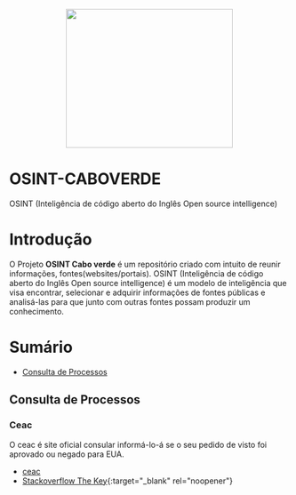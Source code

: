 <p align="center">
<img src=https://user-images.githubusercontent.com/7120422/193465689-a2b8ac6d-4742-4bc2-9e5b-d82abbaca8d4.png width="300" height="250" />

</p>


# OSINT-CABOVERDE
OSINT (Inteligência de código aberto do Inglês Open source intelligence)


# Introdução
O Projeto **OSINT Cabo verde** é um repositório criado com intuito de reunir informações, fontes(websites/portais). 
OSINT (Inteligência de código aberto do Inglês Open source intelligence) é um modelo de inteligência que visa encontrar, selecionar e adquirir informações de fontes públicas e analisá-las para que junto com outras fontes possam produzir um conhecimento.

# Sumário
* <a href="#text1">Consulta de Processos</a>
<h2>Consulta de Processos<a name="text1"></a></h2>

### Ceac
O ceac é site oficial consular informá-lo-á se o seu pedido de visto foi aprovado ou negado para EUA.
* <a href="https://ceac.state.gov/CEACStatTracker/Status.aspx" target="_blank">ceac</a>
* [Stackoverflow The Key](https://stackoverflow.blog/2021/03/31/the-key-copy-paste/){:target="_blank" rel="noopener"}
